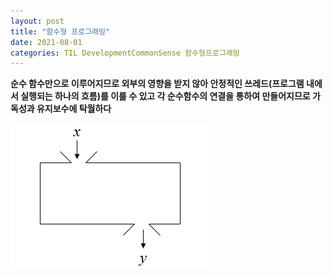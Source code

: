 ```yaml
---
layout: post
title: "함수형 프로그래밍"
date: 2021-08-01
categories: TIL DevelopmentCommonSense 함수형프로그래밍
---
```


**순수 함수만으로 이루어지므로 외부의 영향을 받지 않아 안정적인 쓰레드(프로그램 내에서 실행되는 하나의 흐름)를 이룰 수 있고 각 순수함수의 연결을 통하여 만들어지므로 가독성과 유지보수에 탁월하다**

![](https://raw.githubusercontent.com/Action2theFuture/Action2theFuture.github.io/main/_posts/Images/%ED%95%A8%EC%88%98.png)



